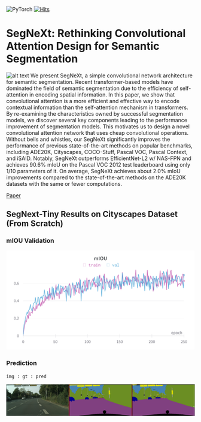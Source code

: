 <img alt="PyTorch" src="https://img.shields.io/badge/PyTorch%20-%23EE4C2C.svg?&style=for-the-badge&logo=PyTorch&logoColor=white" />  [![Hits](https://hits.seeyoufarm.com/api/count/incr/badge.svg?url=https%3A%2F%2Fgithub.com%2FMr-TalhaIlyas%2FSegNext&count_bg=%2379C83D&title_bg=%23555555&icon=&icon_color=%23E7E7E7&title=hits&edge_flat=false)](https://hits.seeyoufarm.com)
# SegNeXt: Rethinking Convolutional Attention Design for Semantic Segmentation

![alt text](https://github.com/Visual-Attention-Network/SegNeXt/blob/main/resources/flops.png)
We present SegNeXt, a simple convolutional network architecture for semantic segmentation. Recent transformer-based models have dominated the field of semantic segmentation due to the efficiency of self-attention in encoding spatial information. In this paper, we show that convolutional attention is a more efficient and effective way to encode contextual information than the self-attention mechanism in transformers. By re-examining the characteristics owned by successful segmentation models, we discover several key components leading to the performance improvement of segmentation models. This motivates us to design a novel convolutional attention network that uses cheap convolutional operations. Without bells and whistles, our SegNeXt significantly improves the performance of previous state-of-the-art methods on popular benchmarks, including ADE20K, Cityscapes, COCO-Stuff, Pascal VOC, Pascal Context, and iSAID. Notably, SegNeXt outperforms EfficientNet-L2 w/ NAS-FPN and achieves 90.6% mIoU on the Pascal VOC 2012 test leaderboard using only 1/10 parameters of it. On average, SegNeXt achieves about 2.0% mIoU improvements compared to the state-of-the-art methods on the ADE20K datasets with the same or fewer computations.

[Paper](https://arxiv.org/abs/2209.08575)

## SegNext-Tiny Results on Cityscapes Dataset (From Scratch)

### mIOU Validation

![alt text](https://github.com/Mr-TalhaIlyas/SegNext/blob/master/screens/iou.png)

### Prediction

`img : gt : pred`

![alt text](https://github.com/Mr-TalhaIlyas/SegNext/blob/master/screens/media.png)
